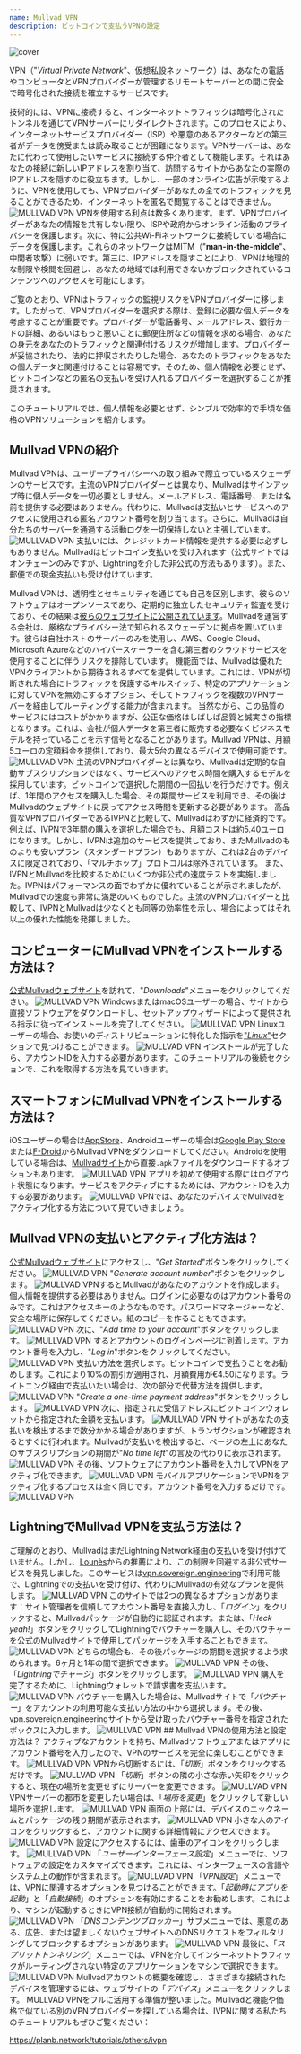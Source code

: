 ```yaml
---
name: Mullvad VPN
description: ビットコインで支払うVPNの設定
---
```

![cover](assets/cover.webp)

VPN（"*Virtual Private Network*"、仮想私設ネットワーク）は、あなたの電話やコンピュータとVPNプロバイダーが管理するリモートサーバーとの間に安全で暗号化された接続を確立するサービスです。

技術的には、VPNに接続すると、インターネットトラフィックは暗号化されたトンネルを通じてVPNサーバーにリダイレクトされます。このプロセスにより、インターネットサービスプロバイダー（ISP）や悪意のあるアクターなどの第三者がデータを傍受または読み取ることが困難になります。VPNサーバーは、あなたに代わって使用したいサービスに接続する仲介者として機能します。それはあなたの接続に新しいIPアドレスを割り当て、訪問するサイトからあなたの実際のIPアドレスを隠すのに役立ちます。しかし、一部のオンライン広告が示唆するように、VPNを使用しても、VPNプロバイダーがあなたの全てのトラフィックを見ることができるため、インターネットを匿名で閲覧することはできません。
![MULLVAD VPN](assets/fr/01.webp)
VPNを使用する利点は数多くあります。まず、VPNプロバイダーがあなたの情報を共有しない限り、ISPや政府からオンライン活動のプライバシーを保護します。次に、特に公共Wi-Fiネットワークに接続している場合にデータを保護します。これらのネットワークはMITM（"**man-in-the-middle**"、中間者攻撃）に弱いです。第三に、IPアドレスを隠すことにより、VPNは地理的な制限や検閲を回避し、あなたの地域では利用できないかブロックされているコンテンツへのアクセスを可能にします。

ご覧のとおり、VPNはトラフィックの監視リスクをVPNプロバイダーに移します。したがって、VPNプロバイダーを選択する際は、登録に必要な個人データを考慮することが重要です。プロバイダーが電話番号、メールアドレス、銀行カードの詳細、あるいはもっと悪いことに郵便住所などの情報を求める場合、あなたの身元をあなたのトラフィックと関連付けるリスクが増加します。プロバイダーが妥協されたり、法的に押収されたりした場合、あなたのトラフィックをあなたの個人データと関連付けることは容易です。そのため、個人情報を必要とせず、ビットコインなどの匿名の支払いを受け入れるプロバイダーを選択することが推奨されます。

このチュートリアルでは、個人情報を必要とせず、シンプルで効率的で手頃な価格のVPNソリューションを紹介します。

## Mullvad VPNの紹介
Mullvad VPNは、ユーザープライバシーへの取り組みで際立っているスウェーデンのサービスです。主流のVPNプロバイダーとは異なり、Mullvadはサインアップ時に個人データを一切必要としません。メールアドレス、電話番号、または名前を提供する必要はありません。代わりに、Mullvadは支払いとサービスへのアクセスに使用される匿名アカウント番号を割り当てます。さらに、Mullvadは自分たちのサーバーを通過する活動ログを一切保持しないと主張しています。
![MULLVAD VPN](assets/notext/02.webp)
支払いには、クレジットカード情報を提供する必要は必ずしもありません。Mullvadはビットコイン支払いを受け入れます（公式サイトではオンチェーンのみですが、Lightningを介した非公式の方法もあります）。また、郵便での現金支払いも受け付けています。

Mullvad VPNは、透明性とセキュリティを通じても自己を区別します。彼らのソフトウェアはオープンソースであり、定期的に独立したセキュリティ監査を受けており、その結果は[彼らのウェブサイトに公開されています](https://mullvad.net/fr/blog/tag/audits)。Mullvadを運営する会社は、厳格なプライバシー法で知られるスウェーデンに拠点を置いています。彼らは自社ホストのサーバーのみを使用し、AWS、Google Cloud、Microsoft Azureなどのハイパースケーラーを含む第三者のクラウドサービスを使用することに伴うリスクを排除しています。
機能面では、Mullvadは優れたVPNクライアントから期待されるすべてを提供しています。これには、VPNが切断された場合にトラフィックを保護するキルスイッチ、特定のアプリケーションに対してVPNを無効にするオプション、そしてトラフィックを複数のVPNサーバーを経由してルーティングする能力が含まれます。
当然ながら、この品質のサービスにはコストがかかりますが、公正な価格はしばしば品質と誠実さの指標となります。これは、会社が個人データを第三者に販売する必要なくビジネスモデルを持っていることを示す信号となることがあります。Mullvad VPNは、月額5ユーロの定額料金を提供しており、最大5台の異なるデバイスで使用可能です。
![MULLVAD VPN](assets/notext/03.webp)
主流のVPNプロバイダーとは異なり、Mullvadは定期的な自動サブスクリプションではなく、サービスへのアクセス時間を購入するモデルを採用しています。ビットコインで選択した期間の一回払いを行うだけです。例えば、1年間のアクセスを購入した場合、その期間サービスを利用でき、その後はMullvadのウェブサイトに戻ってアクセス時間を更新する必要があります。
高品質なVPNプロバイダーであるIVPNと比較して、Mullvadはわずかに経済的です。例えば、IVPNで3年間の購入を選択した場合でも、月額コストは約5.40ユーロになります。しかし、IVPNは追加のサービスを提供しており、またMullvadのものよりも安いプラン（スタンダードプラン）もありますが、これは2台のデバイスに限定されており、「マルチホップ」プロトコルは除外されています。
また、IVPNとMullvadを比較するためにいくつか非公式の速度テストを実施しました。IVPNはパフォーマンスの面でわずかに優れていることが示されましたが、Mullvadでの速度も非常に満足のいくものでした。主流のVPNプロバイダーと比較して、IVPNとMullvadは少なくとも同等の効率性を示し、場合によってはそれ以上の優れた性能を発揮しました。

## コンピューターにMullvad VPNをインストールする方法は？

[公式Mullvadウェブサイト](https://mullvad.net/en/download/)を訪れて、"*Downloads*"メニューをクリックしてください。
![MULLVAD VPN](assets/notext/04.webp)
WindowsまたはmacOSユーザーの場合、サイトから直接ソフトウェアをダウンロードし、セットアップウィザードによって提供される指示に従ってインストールを完了してください。
![MULLVAD VPN](assets/notext/05.webp)
Linuxユーザーの場合、お使いのディストリビューションに特化した指示を["*Linux*"](https://mullvad.net/en/download/vpn/linux)セクションで見つけることができます。
![MULLVAD VPN](assets/notext/06.webp)
インストールが完了したら、アカウントIDを入力する必要があります。このチュートリアルの後続セクションで、これを取得する方法を見ていきます。

## スマートフォンにMullvad VPNをインストールする方法は？

iOSユーザーの場合は[AppStore](https://apps.apple.com/us/app/mullvad-vpn/id1488466513)、Androidユーザーの場合は[Google Play Store](https://play.google.com/store/apps/details?id=net.mullvad.mullvadvpn)または[F-Droid](https://f-droid.org/packages/net.mullvad.mullvadvpn/)からMullvad VPNをダウンロードしてください。Androidを使用している場合は、[Mullvadサイト](https://mullvad.net/en/download/vpn/android)から直接`.apk`ファイルをダウンロードするオプションもあります。
![MULLVAD VPN](assets/notext/07.webp)
アプリを初めて使用する際にはログアウト状態になります。サービスをアクティブにするためには、アカウントIDを入力する必要があります。
![MULLVAD VPN](assets/notext/08.webp)では、あなたのデバイスでMullvadをアクティブ化する方法について見ていきましょう。

## Mullvad VPNの支払いとアクティブ化方法は？

[公式Mullvadウェブサイト](https://mullvad.net/)にアクセスし、"*Get Started*"ボタンをクリックしてください。
![MULLVAD VPN](assets/notext/09.webp)
"*Generate account number*"ボタンをクリックします。
![MULLVAD VPN](assets/notext/10.webp)するとMullvadがあなたのアカウントを作成します。個人情報を提供する必要はありません。ログインに必要なのはアカウント番号のみです。これはアクセスキーのようなものです。パスワードマネージャーなど、安全な場所に保存してください。紙のコピーを作ることもできます。
![MULLVAD VPN](assets/notext/11.webp)
次に、"*Add time to your account*"ボタンをクリックします。
![MULLVAD VPN](assets/notext/12.webp)
するとアカウントのログインページに到着します。アカウント番号を入力し、"*Log in*"ボタンをクリックしてください。
![MULLVAD VPN](assets/notext/13.webp)
支払い方法を選択します。ビットコインで支払うことをお勧めします。これにより10%の割引が適用され、月額費用が€4.50になります。ライトニング経由で支払いたい場合は、次の部分で代替方法を提供します。
![MULLVAD VPN](assets/notext/14.webp)
"*Create a one-time payment address*"ボタンをクリックします。
![MULLVAD VPN](assets/notext/15.webp)
次に、指定された受信アドレスにビットコインウォレットから指定された金額を支払います。
![MULLVAD VPN](assets/notext/16.webp)
サイトがあなたの支払いを検出するまで数分かかる場合がありますが、トランザクションが確認されるとすぐに行われます。Mullvadが支払いを検出すると、ページの左上にあなたのサブスクリプションの期間が"*No time left*"の言及の代わりに表示されます。
![MULLVAD VPN](assets/notext/17.webp)
その後、ソフトウェアにアカウント番号を入力してVPNをアクティブ化できます。
![MULLVAD VPN](assets/notext/18.webp)
モバイルアプリケーションでVPNをアクティブ化するプロセスは全く同じです。アカウント番号を入力するだけです。
![MULLVAD VPN](assets/notext/19.webp)
## LightningでMullvad VPNを支払う方法は？

ご理解のとおり、MullvadはまだLightning Network経由の支払いを受け付けていません。しかし、[Lounès](https://x.com/louneskmt)からの推薦により、この制限を回避する非公式サービスを発見しました。このサービスは[vpn.sovereign.engineering](https://vpn.sovereign.engineering/)で利用可能で、Lightningでの支払いを受け付け、代わりにMullvadの有効なプランを提供します。
![MULLVAD VPN](assets/notext/20.webp)
このサイトでは2つの異なるオプションがあります：サイト管理者を信頼してアカウント番号を直接入力し、「*ログイン*」をクリックすると、Mullvadパッケージが自動的に認証されます。または、「*Heck yeah!*」ボタンをクリックしてLightningでバウチャーを購入し、そのバウチャーを公式のMullvadサイトで使用してパッケージを入手することもできます。 ![MULLVAD VPN](assets/notext/21.webp) どちらの場合も、その後パッケージの期間を選択するよう求められます。6ヶ月と1年の間で選択できます。 ![MULLVAD VPN](assets/notext/22.webp) その後、「*Lightningでチャージ*」ボタンをクリックします。 ![MULLVAD VPN](assets/notext/23.webp) 購入を完了するために、Lightningウォレットで請求書を支払います。 ![MULLVAD VPN](assets/notext/24.webp) バウチャーを購入した場合は、Mullvadサイトで「*バウチャー*」をアカウントの利用可能な支払い方法の中から選択します。その後、vpn.sovereign.engineeringサイトから受け取ったバウチャー番号を指定されたボックスに入力します。 ![MULLVAD VPN](assets/notext/25.webp) ## Mullvad VPNの使用方法と設定方法は？
アクティブなアカウントを持ち、Mullvadソフトウェアまたはアプリにアカウント番号を入力したので、VPNのサービスを完全に楽しむことができます。 ![MULLVAD VPN](assets/notext/26.webp) VPNから切断するには、「*切断*」ボタンをクリックするだけです。 ![MULLVAD VPN](assets/notext/27.webp) 「*切断*」ボタンの隣の小さな赤い矢印をクリックすると、現在の場所を変更せずにサーバーを変更できます。 ![MULLVAD VPN](assets/notext/28.webp) VPNサーバーの都市を変更したい場合は、「*場所を変更*」をクリックして新しい場所を選択します。 ![MULLVAD VPN](assets/notext/29.webp) 画面の上部には、デバイスのニックネームとパッケージの残り期間が表示されます。 ![MULLVAD VPN](assets/notext/30.webp) 小さな人のアイコンをクリックすると、アカウントに関する詳細情報にアクセスできます。 ![MULLVAD VPN](assets/notext/31.webp) 設定にアクセスするには、歯車のアイコンをクリックします。 ![MULLVAD VPN](assets/notext/32.webp) 「*ユーザーインターフェース設定*」メニューでは、ソフトウェアの設定をカスタマイズできます。これには、インターフェースの言語やシステム上の動作が含まれます。 ![MULLVAD VPN](assets/notext/33.webp) 「*VPN設定*」メニューでは、VPNに関連するオプションを見つけることができます。「*起動時にアプリを起動*」と「*自動接続*」のオプションを有効にすることをお勧めします。これにより、マシンが起動するときにVPN接続が自動的に開始されます。
![MULLVAD VPN](assets/notext/34.webp) 「*DNSコンテンツブロッカー*」サブメニューでは、悪意のある、広告、または望ましくないウェブサイトへのDNSリクエストをフィルタリングしてブロックするオプションがあります。
![MULLVAD VPN](assets/notext/35.webp)
最後に、「*スプリットトンネリング*」メニューでは、VPNを介してインターネットトラフィックがルーティングされない特定のアプリケーションをマシンで選択できます。
![MULLVAD VPN](assets/notext/36.webp)
Mullvadアカウントの概要を確認し、さまざまな接続されたデバイスを管理するには、ウェブサイトの「*デバイス*」メニューをクリックします。
MULLVAD VPNをフルに活用する準備が整いました。Mullvadと機能や価格で似ている別のVPNプロバイダーを探している場合は、IVPNに関する私たちのチュートリアルもぜひご覧ください：

https://planb.network/tutorials/others/ivpn